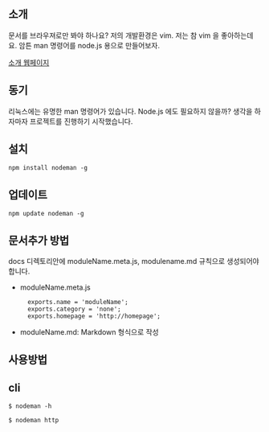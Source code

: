 소개
-----

  문서를 브라우져로만 봐야 하나요? 저의 개발환경은 vim. 저는 참 vim 을 좋아하는데요. 암튼 man 명령어를 node.js 용으로 만들어보자.
  
  [소개 웹페이지](http://manual.nodeman.org)
  
  
동기
-------

  리눅스에는 유명한 man 명령어가 있습니다. Node.js 에도 필요하지 않을까? 생각을 하자마자 프로젝트를 진행하기 시작했습니다.


설치
-----

    npm install nodeman -g

업데이트
--------

    npm update nodeman -g


문서추가 방법
--------------

docs 디렉토리안에 moduleName.meta.js, modulename.md 규칙으로 생성되어야 합니다.

- moduleName.meta.js

        exports.name = 'moduleName';
        exports.category = 'none';
        exports.homepage = 'http://homepage';

- moduleName.md: Markdown 형식으로 작성



사용방법
----------

## cli

    $ nodeman -h

    $ nodeman http
